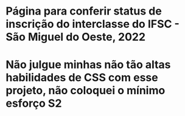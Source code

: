 # Página para conferir status de inscrição do interclasse do IFSC - São Miguel do Oeste, 2022
# Não julgue minhas não tão altas habilidades de CSS com esse projeto, não coloquei o mínimo esforço S2